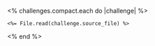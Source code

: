 <% challenges.compact.each do |challenge| %>
``` <%= challenge.implementor.language %>
<%= File.read(challenge.source_file) %>
```
<% end %>
